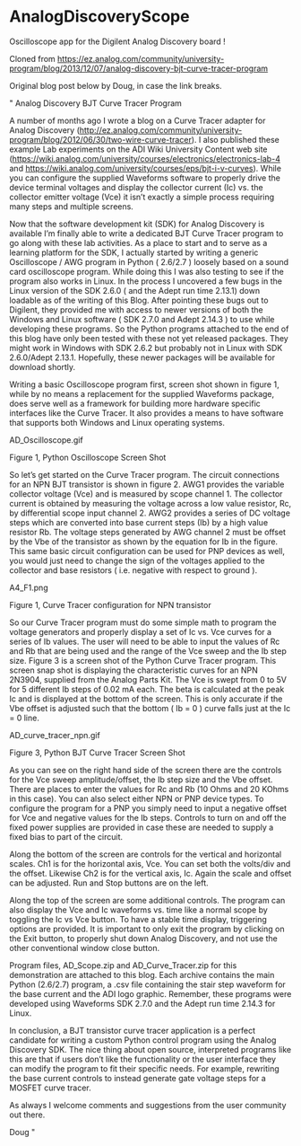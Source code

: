 # AnalogDiscoveryScope
Oscilloscope app for the Digilent Analog Discovery board !

Cloned from https://ez.analog.com/community/university-program/blog/2013/12/07/analog-discovery-bjt-curve-tracer-program


Original blog post below by Doug, in case the link breaks.

"
Analog Discovery BJT Curve Tracer Program

A number of months ago I wrote a blog on a Curve Tracer adapter for Analog Discovery (http://ez.analog.com/community/university-program/blog/2012/06/30/two-wire-curve-tracer). I also published these example Lab experiments on the ADI Wiki University Content web site (https://wiki.analog.com/university/courses/electronics/electronics-lab-4 and https://wiki.analog.com/university/courses/eps/bjt-i-v-curves). While you can configure the supplied Waveforms software to properly drive the device terminal voltages and display the collector current (Ic) vs. the collector emitter voltage (Vce) it isn’t exactly a simple process requiring many steps and multiple screens.

Now that the software development kit (SDK) for Analog Discovery is available I’m finally able to write a dedicated BJT Curve Tracer program to go along with these lab activities. As a place to start and to serve as a learning platform for the SDK, I actually started by writing a generic Oscilloscope / AWG program in Python ( 2.6/2.7 ) loosely based on a sound card oscilloscope program. While doing this I was also testing to see if the program also works in Linux. In the process I uncovered a few bugs in the Linux version of the SDK 2.6.0 ( and the Adept run time 2.13.1) down loadable as of the writing of this Blog. After pointing these bugs out to Digilent, they provided me with access to newer versions of both the Windows and Linux software ( SDK 2.7.0 and Adept 2.14.3 ) to use while developing these programs. So the Python programs attached to the end of this blog have only been tested with these not yet released packages. They might work in Windows with SDK 2.6.2 but probably not in Linux with SDK 2.6.0/Adept 2.13.1. Hopefully, these newer packages will be available for download shortly.

Writing a basic Oscilloscope program first, screen shot shown in figure 1, while by no means a replacement for the supplied Waveforms package, does serve well as a framework for building more hardware specific interfaces like the Curve Tracer. It also provides a means to have software that supports both Windows and Linux operating systems.

AD_Oscilloscope.gif

Figure 1, Python Oscilloscope Screen Shot

So let’s get started on the Curve Tracer program. The circuit connections for an NPN BJT transistor is shown in figure 2.  AWG1 provides the variable collector voltage (Vce) and is measured by scope channel 1. The collector current is obtained by measuring the voltage across a low value resistor, Rc, by differential scope input channel 2. AWG2 provides a series of DC voltage steps which are converted into base current steps (Ib) by a high value resistor Rb. The voltage steps generated by AWG channel 2 must be offset by the Vbe of the transistor as shown by the equation for Ib in the figure. This same basic circuit configuration can be used for PNP devices as well, you would just need to change the sign of the voltages applied to the collector and base resistors ( i.e. negative with respect to ground ).

A4_F1.png

Figure 1, Curve Tracer configuration for NPN transistor

So our Curve Tracer program must do some simple math to program the voltage generators and properly display a set of Ic vs. Vce curves for a series of Ib values. The user will need to be able to input the values of Rc and Rb that are being used and the range of the Vce sweep and the Ib step size. Figure 3 is a screen shot of the Python Curve Tracer program. This screen snap shot is displaying the characteristic curves for an NPN 2N3904, supplied from the Analog Parts Kit. The Vce is swept from 0 to 5V for 5 different Ib steps of 0.02 mA each. The beta is calculated at the peak Ic and is displayed at the bottom of the screen. This is only accurate if the Vbe offset is adjusted such that the bottom ( Ib = 0 ) curve falls just at the Ic = 0 line.

 

AD_curve_tracer_npn.gif

Figure 3, Python BJT Curve Tracer Screen Shot

As you can see on the right hand side of the screen there are the controls for the Vce sweep amplitude/offset, the Ib step size and the Vbe offset. There are places to enter the values for Rc  and Rb (10 Ohms and 20 KOhms in this case). You can also select either NPN or PNP device types. To configure the program for a PNP you simply need to input a negative offset for Vce and negative values for the Ib steps. Controls to turn on and off the fixed power supplies are provided in case these are needed to supply a fixed bias to part of the circuit.

 

Along the bottom of the screen are controls for the vertical and horizontal scales. Ch1 is for the horizontal axis, Vce. You can set both the volts/div and the offset. Likewise Ch2 is for the vertical axis, Ic. Again the scale and offset can be adjusted. Run and Stop buttons are on the left.

 

Along the top of the screen are some additional controls. The program can also display the Vce and Ic waveforms vs. time like a normal scope by toggling the Ic vs Vce button. To have a stable time display, triggering options are provided. It is important to only exit the program by clicking on the Exit button, to properly shut down Analog Discovery, and not use the other conventional window close button.

 

Program files, AD_Scope.zip and AD_Curve_Tracer.zip for this demonstration are attached to this blog. Each archive contains the main Python (2.6/2.7) program, a .csv file containing the stair step waveform for the base current and the ADI logo graphic. Remember, these programs were developed using Waveforms SDK 2.7.0 and the Adept run time 2.14.3 for Linux.

In conclusion, a BJT transistor curve tracer application is a perfect candidate for writing a custom Python control program using the Analog Discovery SDK. The nice thing about open source, interpreted programs like this are that if users don’t like the functionality or the user interface they can modify the program to fit their specific needs. For example, rewriting the base current controls to instead generate gate voltage steps for a MOSFET curve tracer.

As always I welcome comments and suggestions from the user community out there.

Doug
"
